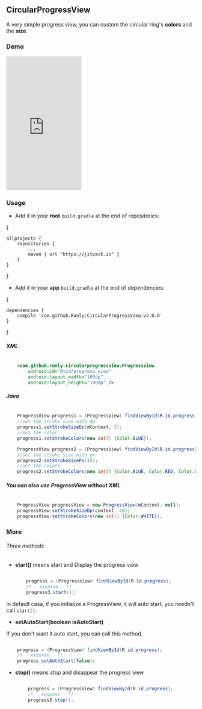 ## CircularProgressView ##

A very simple progress view, you can custom the circular ring's **colors** and the **size**.

### Demo ###

<iframe height=355.6 width=200 src="https://github.com/Runly/CircularProgressView/blob/master/demo/demo.mp4" frameborder=0 allowfullscreen></iframe>

### Usage ###

- Add it in your **root** `build.gradle` at the end of repositories:

{

	allprojects {
		repositories {
			...
			maven { url "https://jitpack.io" }
		}
	}

}

- Add it in your **app** `build.gradle` at the end of dependencies:

{

	dependencies {
        compile 'com.github.Runly:CircularProgressView:v2.0.0'
	}

}

##### XML #####

```xml

	<com.github.runly.circularprogressview.ProgressView
        android:id="@+id/progress_view"
        android:layout_width="100dp"
        android:layout_height="100dp" />

```

##### Java #####

```java

	ProgressView progress1 = (ProgressView) findViewById(R.id.progress1);
	//set the stroke size with dp
	progress1.setStrokeSizeDp(mContext, 5); 
	//set the color
	progress1.setStrokeColors(new int[] {Color.BLUE});

	ProgressView progress2 = (ProgressView) findViewById(R.id.progress2);
	//set the stroke size with px
    progress2.setStrokeSizePx(15);
	//set the colors
    progress2.setStrokeColors(new int[] {Color.BLUE, Color.RED, Color.GREEN, Color.YELLOW});

```

##### You can also use ProgressView without XML #####

```java

	ProgressView progressView = new ProgressView(mContext, null);
	progressView.setStrokeSizeDp(context, 20);
	progressView.setStrokeColors(new int[] {Color.WHITE});

```


### More ###


###### Three methods ######
- **start()** means start and Display the progress view
			  
	```java

		progress = (ProgressView) findViewById(R.id.progress);
    	/*   xxxxxxx   */
		progress3.start()；

	```

In default casa, if you initialize a ProgressView, it will auto start, you needn't call `start()`. 

- **setAutoStart(boolean isAutoStart)**

If you don't want it auto start, you can call this method.

```java

	progress = (ProgressView) findViewById(R.id.progress);
    /*   xxxxxxx   */
	progress.setAutoStart(false);

```

- **stop()** means stop and disappear the progress view

```java

		progress = (ProgressView) findViewById(R.id.progress);
    	/*   xxxxxxx   */
		progress3.stop()；

```